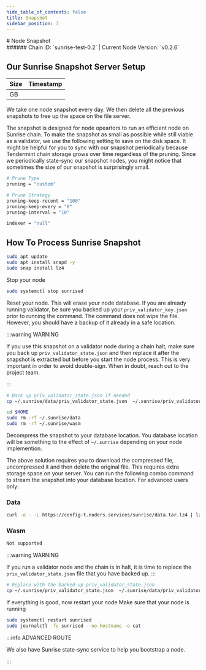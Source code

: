 ```yaml
---
hide_table_of_contents: false
title: Snapshot
sidebar_position: 3
---
```


<div class="h1-with-icon icon-sunrise">
# Node Snapshot
</div>
###### Chain ID: `sunrise-test-0.2` | Current Node Version: `v0.2.6`

## Our Sunrise Snapshot Server Setup

| Size   | Timestamp    |
|--------|--------------|
|  GB |   |


We take one node snapshot every day. We then delete all the previous snapshots to free up the space on the file server.

The snapshot is designed for node opeartors to run an efficient node on Sunrise chain. To make the snapshot as small as possible while still viable as a validator, we use the following setting to save on the disk space. It might be helpful for you to sync with our snapshot periodically because Tendermint chain storage grows over time regardless of the pruning. Since we periodically state-sync our snapshot nodes, you might notice that sometimes the size of our snapshot is surprisingly small.

```bash title="app.toml"
# Prune Type
pruning = "custom"

# Prune Strategy
pruning-keep-recent = "100"
pruning-keep-every = "0"
pruning-interval = "10"
```

```bash title="config.toml"
indexer = "null"
```

## How To Process Sunrise Snapshot
```bash
sudo apt update
sudo apt install snapd -y
sudo snap install lz4
```

Stop your node
```bash
sudo systemctl stop sunrised
```
Reset your node. This will erase your node database. If you are already running validator, be sure you backed up your `priv_validator_key.json` prior to running the command. The command does not wipe the file. However, you should have a backup of it already in a safe location.

:::warning WARNING

If you use this snapshot on a validator node during a chain halt, make sure you back up `priv_validator_state.json` and then replace it after the snapshot is extracted but before you start the node process. This is very important in order to avoid double-sign. When in doubt, reach out to the project team.

:::

```bash
# Back up priv_validator_state.json if needed
cp ~/.sunrise/data/priv_validator_state.json  ~/.sunrise/priv_validator_state.json

cd $HOME
sudo rm -rf ~/.sunrise/data
sudo rm -rf ~/.sunrise/wasm
```

Decompress the snapshot to your database location. You database location will be something to the effect of `~/.sunrise` depending on your node implemention.

The above solution requires you to download the compressed file, uncompressed it and then delete the original file. This requires extra storage space on your server. You can run the following combo command to stream the snapshot into your database location. For advanced users only:
### Data
```bash
curl -o - -L https://config-t.noders.services/sunrise/data.tar.lz4 | lz4 -d | tar -x -C ~/.sunrise
```
### Wasm
```bash
Not supported
```

:::warning WARNING

If you run a validator node and the chain is in halt, it is time to replace the `priv_validator_state.json` file that you have backed up.
:::

```bash
# Replace with the backed-up priv_validator_state.json
cp ~/.sunrise/priv_validator_state.json  ~/.sunrise/data/priv_validator_state.json
```

If everything is good, now restart your node
Make sure that your node is running

```bash
sudo systemctl restart sunrised
sudo journalctl -fu sunrised --no-hostname -o cat
```

:::info ADVANCED ROUTE

We also have Sunrise state-sync service to help you bootstrap a node.

:::